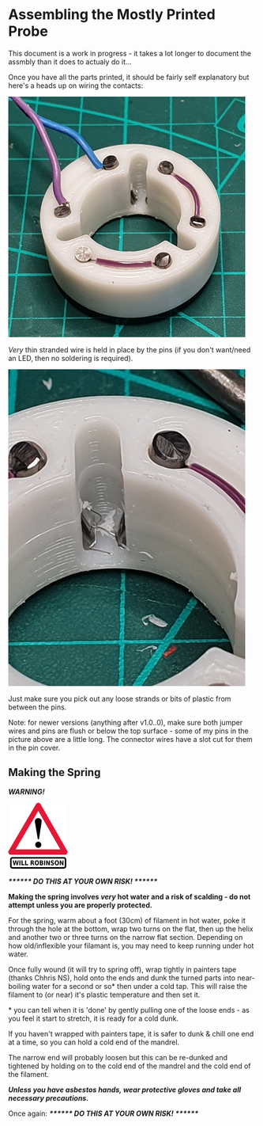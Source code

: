 # Assembling the Mostly Printed Probe


This document is a work in progress - it takes a lot longer to document the assmbly than it does to actualy do it...

Once you have all the parts printed, it should be fairly self explanatory but here's a heads up on wiring the contacts:

![contact wiring](../images/sleeve-contact-wiring.jpg)

*Very* thin stranded wire is held in place by the pins (if you don't want/need an LED, then no soldering is required).

![contact wiring](../images/sleeve-wiring-strands.jpg)

Just make sure you pick out any loose strands or bits of plastic from between the pins.

Note: for newer versions (anything after v1.0..0), make sure both jumper wires and pins are flush or below the top surface - some of my pins in the picture above are a little long. The connector wires have a slot cut for them in the pin cover.

## Making the Spring

___WARNING!___ 

![Dager](../images/danger-will-robinson.png) 

___****** DO THIS AT YOUR OWN RISK! ******___

**Making the spring involves *very* hot water and a risk of scalding - do not attempt unless you are properly protected.**

For the spring, warm about a foot (30cm) of filament in hot water, poke it through the hole at the bottom, wrap two turns on the flat, then up the helix and another two or three turns on the narrow flat section. Depending on how old/inflexible your filamant is, you may need to keep running under hot water.

Once fully wound (it will try to spring off), wrap tightly in painters tape (thanks Chhris NS), hold onto the ends and dunk the turned parts into near-boiling water for a second or so* then under a cold tap. This will raise the filament to (or near) it's plastic temperature and then set it.

\* you can tell when it is 'done' by gently pulling one of the loose ends - as you feel it start to stretch, it is ready for a cold dunk.

If you haven't wrapped with painters tape, it is safer to dunk & chill one end at a time, so you can hold a cold end of the mandrel.

The narrow end will probably loosen but this can be re-dunked and tightened by holding on to the cold end of the mandrel and the cold end of the filament.

***Unless you have asbestos hands, wear protective gloves and take all necessary precautions.***

Once again: ___****** DO THIS AT YOUR OWN RISK! ******___
